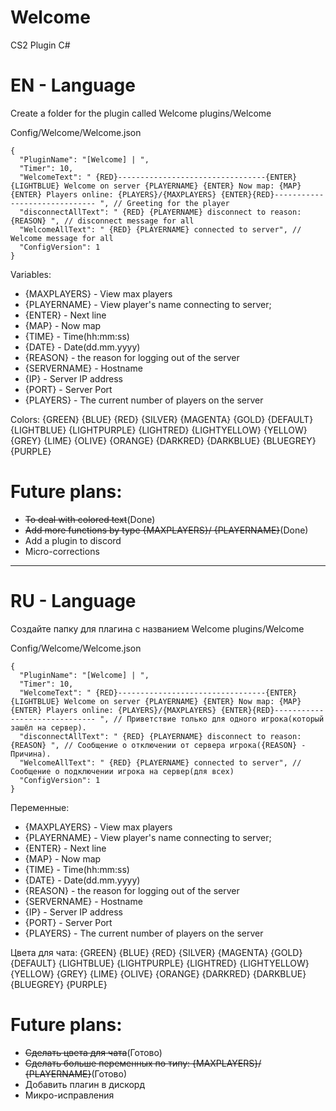# Welcome

CS2 Plugin C#

# EN - Language

Create a folder for the plugin called Welcome
plugins/Welcome

Config/Welcome/Welcome.json

```
{
  "PluginName": "[Welcome] | ",
  "Timer": 10,
  "WelcomeText": " {RED}---------------------------------{ENTER} {LIGHTBLUE} Welcome on server {PLAYERNAME} {ENTER} Now map: {MAP} {ENTER} Players online: {PLAYERS}/{MAXPLAYERS} {ENTER}{RED}------------------------------ ", // Greeting for the player
  "disconnectAllText": " {RED} {PLAYERNAME} disconnect to reason: {REASON} ", // disconnect message for all
  "WelcomeAllText": " {RED} {PLAYERNAME} connected to server", // Welcome message for all
  "ConfigVersion": 1
}
```

Variables:
- {MAXPLAYERS} - View max players
- {PLAYERNAME} - View player's name connecting to server;
- {ENTER} - Next line
- {MAP} - Now map
- {TIME} - Time(hh:mm:ss)
- {DATE} - Date(dd.mm.yyyy)
- {REASON} - the reason for logging out of the server
- {SERVERNAME} - Hostname
- {IP} - Server IP address
- {PORT} - Server Port
- {PLAYERS} - The current number of players on the server

Colors:
{GREEN}
{BLUE}
{RED}
{SILVER}
{MAGENTA}
{GOLD}
{DEFAULT}
{LIGHTBLUE}
{LIGHTPURPLE}
{LIGHTRED}
{LIGHTYELLOW}
{YELLOW}
{GREY}
{LIME}
{OLIVE}
{ORANGE}
{DARKRED}
{DARKBLUE}
{BLUEGREY}
{PURPLE}

# Future plans:
- ~~To deal with colored text~~(Done)
- ~~Add more functions by type {MAXPLAYERS}/ {PLAYERNAME}~~(Done)
- Add a plugin to discord
- Micro-corrections

------------------------------------------------------------------------------------------------------------

# RU - Language
Создайте папку для плагина с названием Welcome
plugins/Welcome

Config/Welcome/Welcome.json

```
{
  "PluginName": "[Welcome] | ",
  "Timer": 10,
  "WelcomeText": " {RED}---------------------------------{ENTER} {LIGHTBLUE} Welcome on server {PLAYERNAME} {ENTER} Now map: {MAP} {ENTER} Players online: {PLAYERS}/{MAXPLAYERS} {ENTER}{RED}------------------------------ ", // Приветствие только для одного игрока(который зашёл на сервер).
  "disconnectAllText": " {RED} {PLAYERNAME} disconnect to reason: {REASON} ", // Сообщение о отключении от сервера игрока({REASON} - Причина).
  "WelcomeAllText": " {RED} {PLAYERNAME} connected to server", // Сообщение о подключении игрока на сервер(для всех)
  "ConfigVersion": 1
}
```

Переменные:
- {MAXPLAYERS} - View max players
- {PLAYERNAME} - View player's name connecting to server;
- {ENTER} - Next line
- {MAP} - Now map
- {TIME} - Time(hh:mm:ss)
- {DATE} - Date(dd.mm.yyyy)
- {REASON} - the reason for logging out of the server
- {SERVERNAME} - Hostname
- {IP} - Server IP address
- {PORT} - Server Port
- {PLAYERS} - The current number of players on the server

Цвета для чата:
{GREEN}
{BLUE}
{RED}
{SILVER}
{MAGENTA}
{GOLD}
{DEFAULT}
{LIGHTBLUE}
{LIGHTPURPLE}
{LIGHTRED}
{LIGHTYELLOW}
{YELLOW}
{GREY}
{LIME}
{OLIVE}
{ORANGE}
{DARKRED}
{DARKBLUE}
{BLUEGREY}
{PURPLE}

# Future plans:
- ~~Сделать цвета для чата~~(Готово)
- ~~Сделать больше переменных по типу: {MAXPLAYERS}/ {PLAYERNAME}~~(Готово)
- Добавить плагин в дискорд
- Микро-исправления
